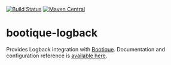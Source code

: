 <!--
     Licensed to the ObjectStyle LLC under one
   or more contributor license agreements.  See the NOTICE file
   distributed with this work for additional information
   regarding copyright ownership.  The ObjectStyle LLC licenses
   this file to you under the Apache License, Version 2.0 (the
   “License”); you may not use this file except in compliance
   with the License.  You may obtain a copy of the License at

     http://www.apache.org/licenses/LICENSE-2.0

   Unless required by applicable law or agreed to in writing,
   software distributed under the License is distributed on an
   “AS IS” BASIS, WITHOUT WARRANTIES OR CONDITIONS OF ANY
   KIND, either express or implied.  See the License for the
   specific language governing permissions and limitations
   under the License.
  -->

[![Build Status](https://travis-ci.org/bootique/bootique-logback.svg)](https://travis-ci.org/bootique/bootique-logback)
[![Maven Central](https://maven-badges.herokuapp.com/maven-central/io.bootique.logback/bootique-logback/badge.svg)](https://maven-badges.herokuapp.com/maven-central/io.bootique.logback/bootique-logback/)


# bootique-logback
Provides Logback integration with [Bootique](http://bootique.io). Documentation and configuration reference is 
[available here](http://bootique.io/docs/0/bootique-logback-docs/).
